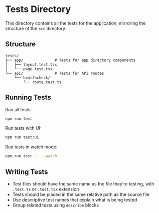 # Tests Directory

This directory contains all the tests for the application, mirroring the structure of the `src` directory.

## Structure

```
tests/
├── app/              # Tests for app directory components
│   ├── layout.test.tsx
│   └── page.test.tsx
└── api/              # Tests for API routes
    └── healthcheck/
        └── route.test.ts
```

## Running Tests

Run all tests:
```bash
npm run test
```

Run tests with UI:
```bash
npm run test:ui
```

Run tests in watch mode:
```bash
npm run test -- --watch
```

## Writing Tests

- Test files should have the same name as the file they're testing, with `.test.ts` or `.test.tsx` extension
- Tests should be placed in the same relative path as the source file
- Use descriptive test names that explain what is being tested
- Group related tests using `describe` blocks